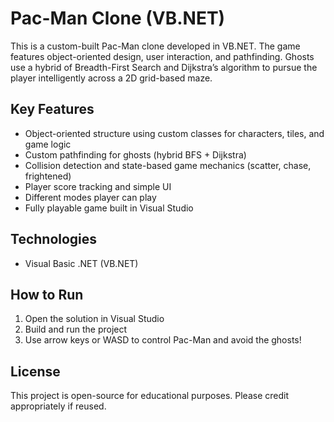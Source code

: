 # Pac-Man Clone (VB.NET)

This is a custom-built Pac-Man clone developed in VB.NET. The game features object-oriented design, user interaction, and pathfinding. Ghosts use a hybrid of Breadth-First Search and Dijkstra’s algorithm to pursue the player intelligently across a 2D grid-based maze.

## Key Features
- Object-oriented structure using custom classes for characters, tiles, and game logic
- Custom pathfinding for ghosts (hybrid BFS + Dijkstra)
- Collision detection and state-based game mechanics (scatter, chase, frightened)
- Player score tracking and simple UI
- Different modes player can play
- Fully playable game built in Visual Studio

## Technologies
- Visual Basic .NET (VB.NET)
  
## How to Run
1. Open the solution in Visual Studio
2. Build and run the project
3. Use arrow keys or WASD to control Pac-Man and avoid the ghosts!

## License
This project is open-source for educational purposes. Please credit appropriately if reused.
